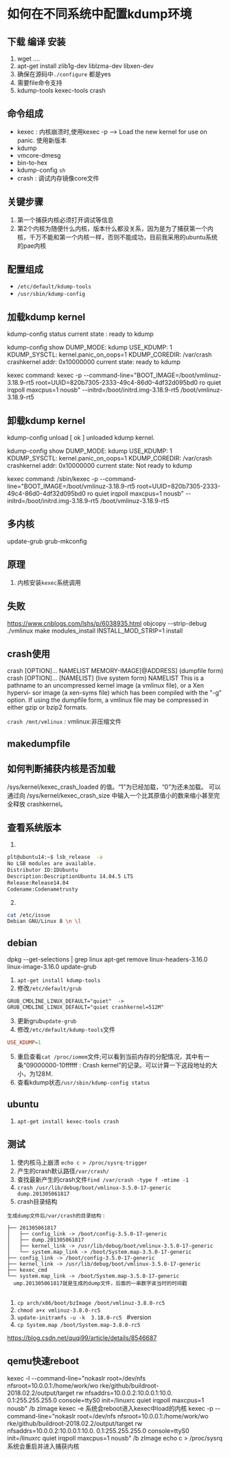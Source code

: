 # 如何在不同系统中配置kdump环境

## 下载 编译 安装

1. wget ....
2. apt-get install zlib1g-dev liblzma-dev libxen-dev
3. 确保在源码中`./configure` 都是yes
4. 需要file命令支持
5. kdump-tools kexec-tools crash

## 命令组成
* kexec : 内核崩溃时,使用kexec -p --> Load the new kernel for use on panic. 使用新版本
* kdump
* vmcore-dmesg
* bin-to-hex
* kdump-config `sh`
* crash : 调试内存镜像core文件

## 关键步骤
1. 第一个捕获内核必须打开调试等信息
2. 第2个内核为随便什么内核，版本什么都没关系，因为是为了捕获第一个内核，千万不能和第一个内核一样，否则不能成功，目前我采用的ubuntu系统的pae内核


## 配置组成
* `/etc/default/kdump-tools`
* `/usr/sbin/kdump-config`

## 加载kdump kernel
kdump-config status
current state   : ready to kdump

kdump-config show
DUMP_MODE:        kdump
USE_KDUMP:        1
KDUMP_SYSCTL:     kernel.panic_on_oops=1
KDUMP_COREDIR:    /var/crash
crashkernel addr: 0x10000000
current state:    ready to kdump

kexec command:
  kexec -p --command-line="BOOT_IMAGE=/boot/vmlinuz-3.18.9-rt5 root=UUID=820b7305-2333-49c4-86d0-4df32d095bd0 ro quiet irqpoll maxcpus=1 nousb" --initrd=/boot/initrd.img-3.18.9-rt5 /boot/vmlinuz-3.18.9-rt5

## 卸载kdump kernel
kdump-config unload
[ ok ] unloaded kdump kernel.

kdump-config show
DUMP_MODE:        kdump
USE_KDUMP:        1
KDUMP_SYSCTL:     kernel.panic_on_oops=1
KDUMP_COREDIR:    /var/crash
crashkernel addr: 0x10000000
current state:    Not ready to kdump

kexec command:
  /sbin/kexec -p --command-line="BOOT_IMAGE=/boot/vmlinuz-3.18.9-rt5 root=UUID=820b7305-2333-49c4-86d0-4df32d095bd0 ro quiet irqpoll maxcpus=1 nousb" --initrd=/boot/initrd.img-3.18.9-rt5 /boot/vmlinuz-3.18.9-rt5

## 多内核
update-grub
grub-mkconfig

## 原理
1. 内核安装`kexec`系统调用

## 失败
https://www.cnblogs.com/lshs/p/6038935.html
objcopy --strip-debug ./vmlinux
make  modules_install INSTALL_MOD_STRIP=1 install

## crash使用

crash [OPTION]... NAMELIST MEMORY-IMAGE[@ADDRESS]     (dumpfile form)
crash [OPTION]... [NAMELIST]                          (live system form)
NAMELIST
    This is a pathname to an uncompressed kernel image (a vmlinux file), or a Xen hypervi‐
    sor image (a xen-syms file) which has been compiled with the "-g"  option.   If  using
    the dumpfile form, a vmlinux file may be compressed in either gzip or bzip2 formats.

`crash /mnt/vmlinux` : vmlinux:非压缩文件

## makedumpfile 

## 如何判断捕获内核是否加载
/sys/kernel/kexec_crash_loaded 的值。“1”为已经加载，“0”为还未加载。
可以通过向 /sys/kernel/kexec_crash_size 中输入一个比其原值小的数来缩小甚至完全释放 crashkernel。
## 查看系统版本
1. 
```sh
plt@ubuntu14:~$ lsb_release  -a
No LSB modules are available.
Distributor ID:IDUbuntu
Description:DescriptionUbuntu 14.04.5 LTS
Release:Release14.04
Codename:Codenametrusty
```
2. 
```sh
cat /etc/issue
Debian GNU/Linux 8 \n \l
```
## debian

dpkg --get-selections | grep linux
apt-get remove linux-headers-3.16.0   linux-image-3.16.0
update-grub
1. `apt-get install kdump-tools`
2. 修改`/etc/default/grub`
```
GRUB_CMDLINE_LINUX_DEFAULT="quiet"  -> GRUB_CMDLINE_LINUX_DEFAULT="quiet crashkernel=512M"
```
3. 更新grub`update-grub`
4. 修改`/etc/default/kdump-tools`文件
```conf
USE_KDUMP=1
```
5. 重启查看`cat /proc/iomem`文件;可以看到当前内存的分配情况，其中有一条“09000000-10ffffff : Crash kernel”的记录。可以计算一下这段地址的大小，为128Ｍ.
6. 查看kdump状态`/usr/sbin/kdump-config status`

## ubuntu
1. `apt-get install kexec-tools crash
`

## 测试
1. 使内核马上崩溃
`echo c > /proc/sysrq-trigger`
2. 产生的crash默认路径`/var/crash/`
3. 查找最新产生的crash文件`find /var/crash -type f -mtime -1`
4. `crash /usr/lib/debug/boot/vmlinux-3.5.0-17-generic dump.201305061817`
5. crash目录结构
```
生成dump文件后/var/crash的目录结构：

├── 201305061817
│   ├── config_link -> /boot/config-3.5.0-17-generic
│   ├── dump.201305061817
│   ├── kernel_link -> /usr/lib/debug/boot/vmlinux-3.5.0-17-generic
│   └── system.map_link -> /boot/System.map-3.5.0-17-generic
├── config_link -> /boot/config-3.5.0-17-generic
├── kernel_link -> /usr/lib/debug/boot/vmlinux-3.5.0-17-generic
├── kexec_cmd
└── system.map_link -> /boot/System.map-3.5.0-17-generic
  ump.201305061817就是生成的dump文件，后面的一串数字诶当时的时间戳
```


## 
1. `cp arch/x86/boot/bzImage /boot/vmlinuz-3.8.0-rc5`
2. `chmod a+x vmlinuz-3.8.0-rc5`
3. `update-initramfs -u -k  3.18.0-rc5 ` #version 
4. `cp System.map /boot/System.map-3.8.0-rc5`

https://blog.csdn.net/quqi99/article/details/8546687

## qemu快速reboot
kexec -l  --command-line="nokaslr root=/dev/nfs nfsroot=10.0.0.1:/home/work/wo
rke/github/buildroot-2018.02.2/output/target rw nfsaddrs=10.0.0.2:10.0.0.1:10.0.
0.1:255.255.255.0 console=ttyS0 init=/linuxrc quiet irqpoll maxcpus=1 nousb"  /b
zImage
kexec -e
系统会reboot进入kexec中load的内核
kexec -p  --command-line="nokaslr root=/dev/nfs nfsroot=10.0.0.1:/home/work/wo
rke/github/buildroot-2018.02.2/output/target rw nfsaddrs=10.0.0.2:10.0.0.1:10.0.
0.1:255.255.255.0 console=ttyS0 init=/linuxrc quiet irqpoll maxcpus=1 nousb"  /b
zImage
echo c > /proc/sysrq
系统会重启并进入捕获内核

